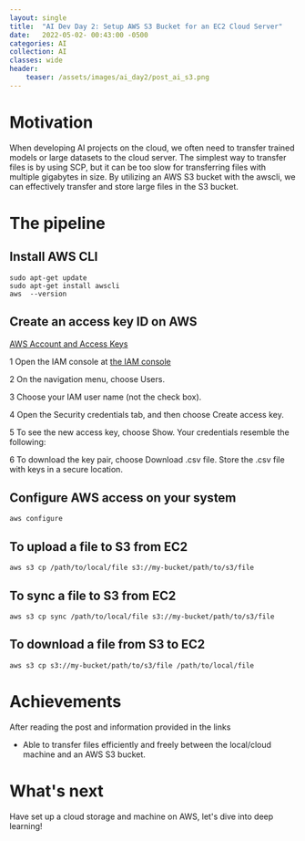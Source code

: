 ```yaml
---
layout: single
title:  "AI Dev Day 2: Setup AWS S3 Bucket for an EC2 Cloud Server"
date:   2022-05-02- 00:43:00 -0500
categories: AI
collection: AI
classes: wide
header:
    teaser: /assets/images/ai_day2/post_ai_s3.png
---
```

# Motivation  
When developing AI projects on the cloud, we often need to transfer trained models or large datasets to the cloud server. The simplest way to transfer files is by using SCP, but it can be too slow for transferring files with multiple gigabytes in size. By utilizing an AWS S3 bucket with the awscli, we can effectively transfer and store large files in the S3 bucket.

# The pipeline

## Install AWS CLI

```
sudo apt-get update
sudo apt-get install awscli
aws  --version
```

## Create an access key ID on AWS
<a href="https://docs.aws.amazon.com/powershell/latest/userguide/pstools-appendix-sign-up.html">AWS Account and Access Keys</a>

1 Open the IAM console at <a href="https://console.aws.amazon.com/iam/">the IAM console</a>

2 On the navigation menu, choose Users.

3 Choose your IAM user name (not the check box).

4 Open the Security credentials tab, and then choose Create access key.

5 To see the new access key, choose Show. Your credentials resemble the following:

6 To download the key pair, choose Download .csv file. Store the .csv file with keys in a secure location.

## Configure AWS access on your system

```
aws configure
```

## To upload a file to S3 from EC2
```
aws s3 cp /path/to/local/file s3://my-bucket/path/to/s3/file
```

## To sync a file to S3 from EC2
```
aws s3 cp sync /path/to/local/file s3://my-bucket/path/to/s3/file
```

## To download a file from S3 to EC2
```
aws s3 cp s3://my-bucket/path/to/s3/file /path/to/local/file
```
# Achievements
After reading the post and information provided in the links

* Able to transfer files efficiently and freely between the local/cloud machine and an AWS S3 bucket.

# What's next
Have set up a cloud storage and machine on AWS, let's dive into deep learning!

